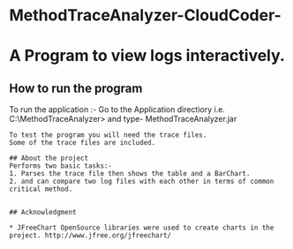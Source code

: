 # MethodTraceAnalyzer-CloudCoder-

# A Program to view logs interactively.

## How to run the program

To run the application :- Go to the Application directiory i.e. C:\MethodTraceAnalyzer>
and type- MethodTraceAnalyzer.jar

```
To test the program you will need the trace files.
Some of the trace files are included.

## About the project
Performs two basic tasks:-
1. Parses the trace file then shows the table and a BarChart.
2. and can compare two log files with each other in terms of common critical method.


## Acknowledgment

* JFreeChart OpenSource libraries were used to create charts in the project. http://www.jfree.org/jfreechart/
